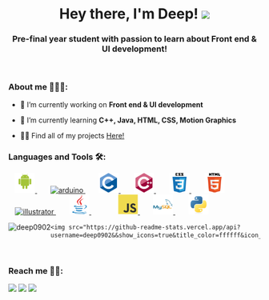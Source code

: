<h1 align="center">Hey there, I'm Deep! <a target="_blank" rel="noopener noreferrer" href="https://raw.githubusercontent.com/MartinHeinz/MartinHeinz/master/wave.gif"><img src="https://raw.githubusercontent.com/MartinHeinz/MartinHeinz/master/wave.gif" width="30px" style="max-width:100%;"></a></h1>

<h3 align="center">Pre-final year student with passion to learn about Front end & UI development!</h3>

<!-- <p align="left"> <img src="https://komarev.com/ghpvc/?username=deep0902&label=Profile%20views&color=0e75b6&style=flat" alt="deep0902" /> </p> -->

<br>
<h3 align="left">About me 🙋🏻‍♂️:</h3>

- 🔭 I’m currently working on **Front end & UI development**

- 🌱 I’m currently learning **C++, Java, HTML, CSS, Motion Graphics**

- 👨‍💻 Find all of my projects [Here!](https://github.com/Deep0902?tab=repositories)

<h3 align="left">Languages and Tools 🛠️:</h3>
<p style="align: center; border: 1px ;"> 
    <a style="padding: 10pt; height: 50pt; width: 500pt;" href="https://developer.android.com" target="_blank"> <img src="https://raw.githubusercontent.com/devicons/devicon/master/icons/android/android-original-wordmark.svg" alt="android" width="40" height="40"/> </a> 
    <a style="padding: 10pt; height: 50pt; width: 500pt;" href="https://www.arduino.cc/" target="_blank"> <img src="https://cdn.worldvectorlogo.com/logos/arduino-1.svg" alt="arduino" width="40" height="40"/> </a> 
    <a style="padding: 10pt; height: 50pt; width: 500pt;" href="https://www.cprogramming.com/" target="_blank"> <img src="https://raw.githubusercontent.com/devicons/devicon/master/icons/c/c-original.svg" alt="c" width="40" height="40"/> </a> 
    <a style="padding: 10pt; height: 50pt; width: 500pt;" href="https://www.w3schools.com/cpp/" target="_blank"> <img src="https://raw.githubusercontent.com/devicons/devicon/master/icons/cplusplus/cplusplus-original.svg" alt="cplusplus" width="40" height="40"/> </a> 
    <a style="padding: 10pt; height: 50pt; width: 500pt;" href="https://www.w3schools.com/css/" target="_blank"> <img src="https://raw.githubusercontent.com/devicons/devicon/master/icons/css3/css3-original-wordmark.svg" alt="css3" width="40" height="40"/> </a> 
    <a style="padding: 10pt; height: 50pt; width: 500pt;" href="https://www.w3.org/html/" target="_blank"> <img src="https://raw.githubusercontent.com/devicons/devicon/master/icons/html5/html5-original-wordmark.svg" alt="html5" width="40" height="40"/> </a> 
    <a style="padding: 10pt; height: 50pt; width: 500pt;" href="https://www.adobe.com/in/products/illustrator.html" target="_blank"> <img src="https://www.vectorlogo.zone/logos/adobe_illustrator/adobe_illustrator-icon.svg" alt="illustrator" width="40" height="40"/> </a> 
    <a style="padding: 10pt; height: 50pt; width: 500pt;" href="https://www.java.com" target="_blank"> <img src="https://raw.githubusercontent.com/devicons/devicon/master/icons/java/java-original.svg" alt="java" width="40" height="40"/> </a> 
    <a style="padding: 10pt; height: 50pt; width: 500pt;" href="https://developer.mozilla.org/en-US/docs/Web/JavaScript" target="_blank"> 
    <a style="padding: 10pt; height: 50pt; width: 500pt;" href="https://raw.githubusercontent.com/devicons/devicon/master/icons/javascript/javascript-original.svg"> <img src="https://raw.githubusercontent.com/devicons/devicon/master/icons/javascript/javascript-original.svg" alt="javascript" width="40" height="40"/> </a> 
    <a style="padding: 10pt; height: 50pt; width: 500pt;" href="https://www.mysql.com/" target="_blank"> <img src="https://raw.githubusercontent.com/devicons/devicon/master/icons/mysql/mysql-original-wordmark.svg" alt="mysql" width="40" height="40"/> </a> 
    <a style="padding: 10pt; height: 50pt; width: 500pt;" href="https://www.python.org" target="_blank"> <img src="https://raw.githubusercontent.com/devicons/devicon/master/icons/python/python-original.svg" alt="python" width="40" height="40"/> </a> 
</p>



<p align="center">
    <img align="left" src="https://github-readme-stats.vercel.app/api/top-langs?username=deep0902&show_icons=true&title_color=ffffff&icon_color=bb2acf&text_color=daf7dc&bg_color=151515" alt="deep0902" />

    <img src="https://github-readme-stats.vercel.app/api?username=deep0902&&show_icons=true&title_color=ffffff&icon_color=bb2acf&text_color=daf7dc&bg_color=151515">
</p>
<br>

<h3 align="left">Reach me 🤝🏻:</h3>
<p align="left">
    <a href="mailto:deeptank09@gmail.com"><img src="https://camo.githubusercontent.com/d6e6bd1947fee65b577367d94e644161abacc7bcde79c3a22d5dbf617e43949b/68747470733a2f2f696d672e736869656c64732e696f2f62616467652f2d4d61696c2d626c61636b3f7374796c653d666c6174266c6f676f3d676d61696c266c6162656c436f6c6f723d626c61636b" data-canonical-src="https://img.shields.io/badge/-Mail-black?style=flat&amp;logo=gmail&amp;labelColor=black" style="max-width:100%;"></a>
    <a href="https://www.linkedin.com/in/deeprakesh/" rel="nofollow"><img src="https://camo.githubusercontent.com/7d0530360ae5fb5cd0a4d9281db4d99ee6e7b6892b0333452e24af76e5249ad4/68747470733a2f2f696d672e736869656c64732e696f2f62616467652f2d4c696e6b6564496e2d626c75653f7374796c653d666c6174266c6f676f3d6c696e6b6564496e266c6162656c436f6c6f723d626c7565" data-canonical-src="https://img.shields.io/badge/-LinkedIn-blue?style=flat&amp;logo=linkedIn&amp;labelColor=blue" style="max-width:100%;"></a>
    <a href="https://t.me/DeepRakesh" rel="nofollow"><img src="https://camo.githubusercontent.com/737e0b1d87203403dd132ce11901574552acaca1074dde24ed41bd15c53591bf/68747470733a2f2f696d672e736869656c64732e696f2f62616467652f2d54656c656772616d2d626c61636b3f7374796c653d666c6174266c6f676f3d74656c656772616d" data-canonical-src="https://img.shields.io/badge/-Telegram-black?style=flat&amp;logo=telegram" style="max-width:100%;"></a>
  </p>

<!-- <h3 align="left">Connect with me:</h3>
<p align="left">
<a href="https://linkedin.com/in/https://www.linkedin.com/in/deeprakesh/" target="blank"><img align="center" src="https://raw.githubusercontent.com/rahuldkjain/github-profile-readme-generator/master/src/images/icons/Social/linked-in-alt.svg" alt="https://www.linkedin.com/in/deeprakesh/" height="30" width="40" /></a>
<a href="https://www.youtube.com/c/https://youtube.com/deeprakesh" target="blank"><img align="center" src="https://raw.githubusercontent.com/rahuldkjain/github-profile-readme-generator/master/src/images/icons/Social/youtube.svg" alt="https://youtube.com/deeprakesh" height="30" width="40" /></a>
</p> -->

<!---
Deep0902/Deep0902 is a ✨ special ✨ repository because its `README.md` (this file) appears on your GitHub profile.
You can click the Preview link to take a look at your changes.
--->
